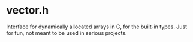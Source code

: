 # vector.h
Interface for dynamically allocated arrays in C, for the built-in types. Just for fun, not meant to be used in serious projects.

